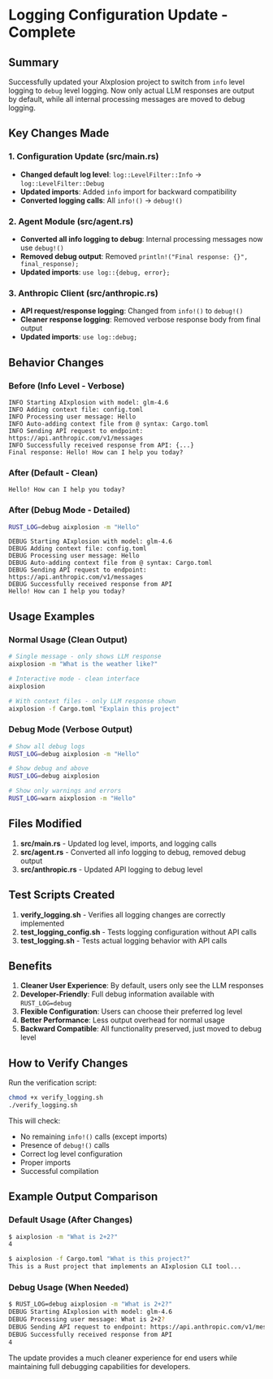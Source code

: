 # Logging Configuration Update - Complete

## Summary

Successfully updated your AIxplosion project to switch from `info` level logging to `debug` level logging. Now only actual LLM responses are output by default, while all internal processing messages are moved to debug logging.

## Key Changes Made

### 1. Configuration Update (src/main.rs)
- **Changed default log level**: `log::LevelFilter::Info` → `log::LevelFilter::Debug`
- **Updated imports**: Added `info` import for backward compatibility
- **Converted logging calls**: All `info!()` → `debug!()`

### 2. Agent Module (src/agent.rs)
- **Converted all info logging to debug**: Internal processing messages now use `debug!()`
- **Removed debug output**: Removed `println!("Final response: {}", final_response);`
- **Updated imports**: `use log::{debug, error};`

### 3. Anthropic Client (src/anthropic.rs)
- **API request/response logging**: Changed from `info!()` to `debug!()`
- **Cleaner response logging**: Removed verbose response body from final output
- **Updated imports**: `use log::debug;`

## Behavior Changes

### Before (Info Level - Verbose)
```
INFO Starting AIxplosion with model: glm-4.6
INFO Adding context file: config.toml
INFO Processing user message: Hello
INFO Auto-adding context file from @ syntax: Cargo.toml
INFO Sending API request to endpoint: https://api.anthropic.com/v1/messages
INFO Successfully received response from API: {...}
Final response: Hello! How can I help you today?
```

### After (Default - Clean)
```
Hello! How can I help you today?
```

### After (Debug Mode - Detailed)
```bash
RUST_LOG=debug aixplosion -m "Hello"
```
```
DEBUG Starting AIxplosion with model: glm-4.6
DEBUG Adding context file: config.toml
DEBUG Processing user message: Hello
DEBUG Auto-adding context file from @ syntax: Cargo.toml
DEBUG Sending API request to endpoint: https://api.anthropic.com/v1/messages
DEBUG Successfully received response from API
Hello! How can I help you today?
```

## Usage Examples

### Normal Usage (Clean Output)
```bash
# Single message - only shows LLM response
aixplosion -m "What is the weather like?"

# Interactive mode - clean interface
aixplosion

# With context files - only LLM response shown
aixplosion -f Cargo.toml "Explain this project"
```

### Debug Mode (Verbose Output)
```bash
# Show all debug logs
RUST_LOG=debug aixplosion -m "Hello"

# Show debug and above
RUST_LOG=debug aixplosion

# Show only warnings and errors
RUST_LOG=warn aixplosion -m "Hello"
```

## Files Modified

1. **src/main.rs** - Updated log level, imports, and logging calls
2. **src/agent.rs** - Converted all info logging to debug, removed debug output
3. **src/anthropic.rs** - Updated API logging to debug level

## Test Scripts Created

1. **verify_logging.sh** - Verifies all logging changes are correctly implemented
2. **test_logging_config.sh** - Tests logging configuration without API calls
3. **test_logging.sh** - Tests actual logging behavior with API calls

## Benefits

1. **Cleaner User Experience**: By default, users only see the LLM responses
2. **Developer-Friendly**: Full debug information available with `RUST_LOG=debug`
3. **Flexible Configuration**: Users can choose their preferred log level
4. **Better Performance**: Less output overhead for normal usage
5. **Backward Compatible**: All functionality preserved, just moved to debug level

## How to Verify Changes

Run the verification script:
```bash
chmod +x verify_logging.sh
./verify_logging.sh
```

This will check:
- No remaining `info!()` calls (except imports)
- Presence of `debug!()` calls
- Correct log level configuration
- Proper imports
- Successful compilation

## Example Output Comparison

### Default Usage (After Changes)
```bash
$ aixplosion -m "What is 2+2?"
4

$ aixplosion -f Cargo.toml "What is this project?"
This is a Rust project that implements an AIxplosion CLI tool...
```

### Debug Usage (When Needed)
```bash
$ RUST_LOG=debug aixplosion -m "What is 2+2?"
DEBUG Starting AIxplosion with model: glm-4.6
DEBUG Processing user message: What is 2+2?
DEBUG Sending API request to endpoint: https://api.anthropic.com/v1/messages
DEBUG Successfully received response from API
4
```

The update provides a much cleaner experience for end users while maintaining full debugging capabilities for developers.
